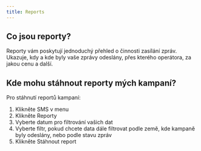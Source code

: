 ```yaml
---
title: Reports 
---
```


## Co jsou reporty?
Reporty vám poskytují jednoduchý přehled o činnosti zasílání zpráv. Ukazuje, kdy a kde byly vaše zprávy odeslány, přes kterého operátora, za jakou cenu a další.

## Kde mohu stáhnout reporty mých kampaní?
Pro stáhnutí reportů kampaní:
1.	Klikněte SMS v menu
2.	Klikněte Reporty
3.	Vyberte datum pro filtrování vašich dat
4.	Vyberte filtr, pokud chcete data dále filtrovat podle země, kde kampaně byly odeslány, nebo podle stavu zpráv
5.	Klikněte Stáhnout report

